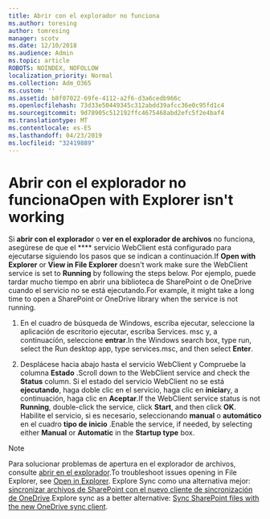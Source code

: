 ```yaml
---
title: Abrir con el explorador no funciona
ms.author: toresing
author: tomresing
manager: scotv
ms.date: 12/10/2018
ms.audience: Admin
ms.topic: article
ROBOTS: NOINDEX, NOFOLLOW
localization_priority: Normal
ms.collection: Adm_O365
ms.custom: ''
ms.assetid: b8f07022-69fe-4112-a2f6-d3a6cedb966c
ms.openlocfilehash: 73d33e50449345c312abdd39afcc36e0c95fd1c4
ms.sourcegitcommit: 9d78905c512192ffc4675468abd2efc5f2e4baf4
ms.translationtype: MT
ms.contentlocale: es-ES
ms.lasthandoff: 04/23/2019
ms.locfileid: "32419889"
---
```

# <a name="open-with-explorer-isnt-working"></a><span data-ttu-id="bf28e-102">Abrir con el explorador no funciona</span><span class="sxs-lookup"><span data-stu-id="bf28e-102">Open with Explorer isn't working</span></span>

<span data-ttu-id="bf28e-103">Si **abrir con el explorador** o **ver en el explorador de archivos** no funciona, asegúrese de que el \*\*\*\* servicio WebClient está configurado para ejecutarse siguiendo los pasos que se indican a continuación.</span><span class="sxs-lookup"><span data-stu-id="bf28e-103">If **Open with Explorer** or **View in File Explorer** doesn't work make sure the WebClient service is set to **Running** by following the steps below.</span></span> <span data-ttu-id="bf28e-104">Por ejemplo, puede tardar mucho tiempo en abrir una biblioteca de SharePoint o de OneDrive cuando el servicio no se está ejecutando.</span><span class="sxs-lookup"><span data-stu-id="bf28e-104">For example, it might take a long time to open a SharePoint or OneDrive library when the service is not running.</span></span> 
  
1. <span data-ttu-id="bf28e-105">En el cuadro de búsqueda de Windows, escriba ejecutar, seleccione la aplicación de escritorio ejecutar, escriba Services. msc y, a continuación, seleccione **entrar**.</span><span class="sxs-lookup"><span data-stu-id="bf28e-105">In the Windows search box, type run, select the Run desktop app, type services.msc, and then select **Enter**.</span></span>
    
2. <span data-ttu-id="bf28e-106">Desplácese hacia abajo hasta el servicio WebClient y Compruebe la columna **Estado** .</span><span class="sxs-lookup"><span data-stu-id="bf28e-106">Scroll down to the WebClient service and check the **Status** column.</span></span> <span data-ttu-id="bf28e-107">Si el estado del servicio WebClient no se está **ejecutando**, haga doble clic en el servicio, haga clic en **iniciar**y, a continuación, haga clic en **Aceptar**.</span><span class="sxs-lookup"><span data-stu-id="bf28e-107">If the WebClient service status is not **Running**, double-click the service, click **Start**, and then click **OK**.</span></span> <span data-ttu-id="bf28e-108">Habilite el servicio, si es necesario, seleccionando **manual** o **automático** en el cuadro **tipo de inicio** .</span><span class="sxs-lookup"><span data-stu-id="bf28e-108">Enable the service, if needed, by selecting either **Manual** or **Automatic** in the **Startup type** box.</span></span> 
    
> [!NOTE]
> <span data-ttu-id="bf28e-109">Para solucionar problemas de apertura en el explorador de archivos, consulte [abrir en el explorador](https://go.microsoft.com/fwlink/?linkid=871665).</span><span class="sxs-lookup"><span data-stu-id="bf28e-109">To troubleshoot issues opening in File Explorer, see [Open in Explorer](https://go.microsoft.com/fwlink/?linkid=871665).</span></span> <span data-ttu-id="bf28e-110">Explore Sync como una alternativa mejor: [sincronizar archivos de SharePoint con el nuevo cliente de sincronización de OneDrive](https://go.microsoft.com/fwlink/?linkid=871666).</span><span class="sxs-lookup"><span data-stu-id="bf28e-110">Explore sync as a better alternative: [Sync SharePoint files with the new OneDrive sync client](https://go.microsoft.com/fwlink/?linkid=871666).</span></span> 
  

